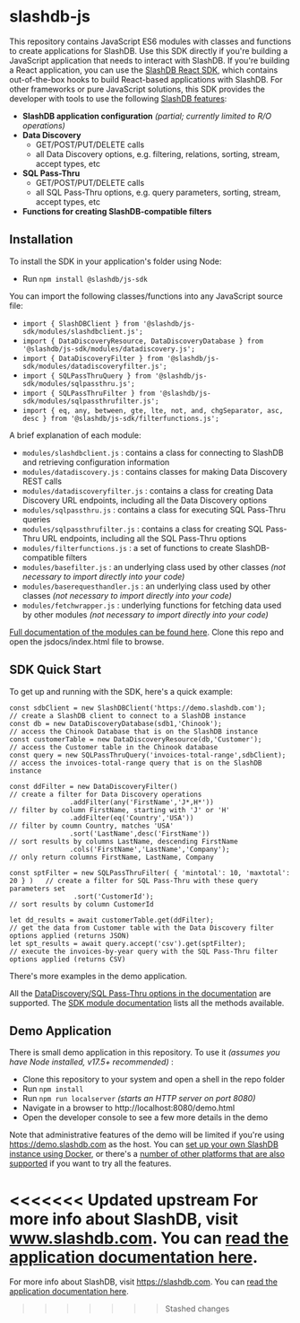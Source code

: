 # slashdb-js
This repository contains JavaScript ES6 modules with classes and functions to create applications for SlashDB.  Use this SDK directly if you're building a JavaScript application that needs to interact with SlashDB.  If you're building a React application, you can use the [SlashDB React SDK](https://github.com/SlashDB/react-slashdb), which contains out-of-the-box hooks to build React-based applications with SlashDB.  For other frameworks or pure JavaScript solutions, this SDK provides the developer with tools to use the following [SlashDB features](https://www.slashdb.com/how-it-works/):

* **SlashDB application configuration** _(partial; currently limited to R/O operations)_
* **Data Discovery**
     * GET/POST/PUT/DELETE calls
     * all Data Discovery options, e.g. filtering, relations, sorting, stream, accept types, etc
* **SQL Pass-Thru**
     * GET/POST/PUT/DELETE calls
     * all SQL Pass-Thru options, e.g. query parameters, sorting, stream, accept types, etc
 * **Functions for creating SlashDB-compatible filters**


## Installation
To install the SDK in your application's folder using Node:
* Run `npm install @slashdb/js-sdk`

You can import the following classes/functions into any JavaScript source file:
* `import { SlashDBClient } from '@slashdb/js-sdk/modules/slashdbclient.js';`
* `import { DataDiscoveryResource, DataDiscoveryDatabase } from '@slashdb/js-sdk/modules/datadiscovery.js';`
* `import { DataDiscoveryFilter } from '@slashdb/js-sdk/modules/datadiscoveryfilter.js';`
* `import { SQLPassThruQuery } from '@slashdb/js-sdk/modules/sqlpassthru.js';`
* `import { SQLPassThruFilter } from '@slashdb/js-sdk/modules/sqlpassthrufilter.js';`
* `import { eq, any, between, gte, lte, not, and, chgSeparator, asc, desc } from '@slashdb/js-sdk/filterfunctions.js';`

A brief explanation of each module:
* `modules/slashdbclient.js` : contains a class for connecting to SlashDB and retrieving configuration information
* `modules/datadiscovery.js` : contains classes for making Data Discovery REST calls
* `modules/datadiscoveryfilter.js` : contains a class for creating Data Discovery URL endpoints, including all the Data Discovery options
* `modules/sqlpassthru.js` : contains a class for executing SQL Pass-Thru queries
* `modules/sqlpassthrufilter.js` : contains a class for creating SQL Pass-Thru URL endpoints, including all the SQL Pass-Thru options
* `modules/filterfunctions.js` : a set of functions to create SlashDB-compatible filters
* `modules/basefilter.js` : an underlying class used by other classes _(not necessary to import directly into your code)_
* `modules/baserequesthandler.js` : an underlying class used by other classes _(not necessary to import directly into your code)_
* `modules/fetchwrapper.js` : underlying functions for fetching data used by other modules _(not necessary to import directly into your code)_

[Full documentation of the modules can be found here](https://github.com/SlashDB/slashdb-js/tree/main/jsdocs).  Clone this repo and open the jsdocs/index.html file to browse.


## SDK Quick Start
To get up and running with the SDK, here's a quick example:

```
const sdbClient = new SlashDBClient('https://demo.slashdb.com');      // create a SlashDB client to connect to a SlashDB instance
const db = new DataDiscoveryDatabase(sdb1,'Chinook');                 // access the Chinook Database that is on the SlashDB instance
const customerTable = new DataDiscoveryResource(db,'Customer');       // access the Customer table in the Chinook database
const query = new SQLPassThruQuery('invoices-total-range',sdbClient); // access the invoices-total-range query that is on the SlashDB instance

const ddFilter = new DataDiscoveryFilter()                            // create a filter for Data Discovery operations
               .addFilter(any('FirstName','J*,H*'))                   // filter by column FirstName, starting with 'J' or 'H'
               .addFilter(eq('Country','USA'))                        // filter by coumn Country, matches 'USA'
               .sort('LastName',desc('FirstName'))                    // sort results by columns LastName, descending FirstName
               .cols('FirstName','LastName','Company');               // only return columns FirstName, LastName, Company

const sptFilter = new SQLPassThruFilter( { 'mintotal': 10, 'maxtotal': 20 } )   // create a filter for SQL Pass-Thru with these query parameters set
                .sort('CustomerId');                                            // sort results by column CustomerId

let dd_results = await customerTable.get(ddFilter);                   // get the data from Customer table with the Data Discovery filter options applied (returns JSON)
let spt_results = await query.accept('csv').get(sptFilter);           // execute the invoices-by-year query with the SQL Pass-Thru filter options applied (returns CSV)
```

There's more examples in the demo application.

All the [DataDiscovery/SQL Pass-Thru options in the documentation](https://docs.slashdb.com/user-guide/using-slashdb/) are supported.  The [SDK module documentation](https://github.com/SlashDB/slashdb-js/tree/main/jsdocs) lists all the methods available.  


## Demo Application

There is small demo application in this repository.  To use it _(assumes you have Node installed, v17.5+ recommended)_ :
* Clone this repository to your system and open a shell in the repo folder 
* Run `npm install`
* Run `npm run localserver` _(starts an HTTP server on port 8080)_
* Navigate in a browser to http://localhost:8080/demo.html
* Open the developer console to see a few more details in the demo

Note that administrative features of the demo will be limited if you're using https://demo.slashdb.com as the host.  You can [set up your own SlashDB instance using Docker](https://docs.slashdb.com/user-guide/getting-slashdb/docker/), or there's a [number of other platforms that are also supported](https://docs.slashdb.com/user-guide/getting-slashdb/) if you want to try all the features.

<<<<<<< Updated upstream
For more info about SlashDB, visit www.slashdb.com.  You can [read the application documentation here](https://docs.slashdb.com/user-guide/).
=======

For more info about SlashDB, visit https://slashdb.com.  You can [read the application documentation here](https://docs.slashdb.com/user-guide/).
>>>>>>> Stashed changes
